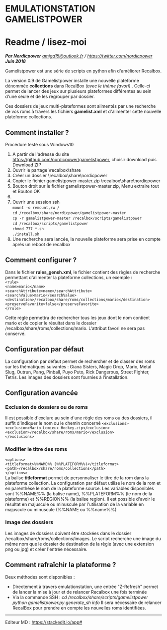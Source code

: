 ﻿EMULATIONSTATION GAMELISTPOWER
==============================
# Readme / lisez-moi
***Par Nordicpower***
*amiga15@outlook.fr / https://twitter.com/nordicpower*
***Juin 2018***

Gamelistpower est une série de scripts en python afin d'améliorer Recalbox.

La version 0.9 de Gamelistpower installe une nouvelle plateforme dénommée **collections** dans RecalBox *(avec le thème favori)* . Celle-ci permet de lancer des jeux sur plusieurs plateformes différentes au sein d'une seule et de les regrouper par dossier.

Ces dossiers de jeux multi-plateformes sont alimentés par une recherche de vos roms à travers les fichiers **gamelist.xml** et d'alimenter cette nouvelle plateforme collections.

##  Comment installer ?
Procédure testé sous Windows10
 1. A partir de l'adresse du site https://github.com/nordicpower/gamelistpower, choisir download puis Download ZIP
 2. Ouvrir le partage \\recalbox\share
 3. Créer un dossier \\recalbox\share\nordicpower
 4. Copier le fichier gamelistpower-master.zip \\recalbox\share\nordicpower
 5. Bouton droit sur le fichier gamelistpower-master.zip, Menu extraire tout et Bouton OK
 6. 
 7. Ouvrir une session ssh<br />
`mount -o remount,rw /`<br />
`cd /recalbox/share/nordicpower/gamelistpower-master`<br />
`cp -r gamelistpower-master /recalbox/scripts/gamelistpower`<br />
`cd /recalbox/scripts/gamelistpower`<br />
`chmod 777 *.sh`<br />
`./install.sh`<br />
 8. Une recherche sera lancée, la nouvelle plateforme sera prise en compte après un reboot de recalbox

## Comment configurer ?

Dans le fichier **rules_gensh.xml**, le fichier contient des règles de recherche permettant d'alimenter la plateforme collections, un exemple :
<br />`<rule>`<br />
	`<name>mario</name>`<br />
	`<searchAttribute>name</searchAttribute>`<br />
	`<searchValue>mario</searchValue>`<br />
	`<destination>/recalbox/share/roms/collections/mario</destination>`<br />
	`<preserveFavorite>false</preserveFavorite>`<br />
`</rule>`<br />

Cette règle permettra de rechercher tous les jeux dont le nom contient mario et de copier le résultat dans le dossier /recalbox/share/roms/collections/mario. L'attribut favori ne sera pas conservé.

## Configuration par défaut
La configuration par défaut permet de rechercher et de classer des roms sur les thématiques suivantes : Giana Sisters, Magic Drop, Mario, Metal Slug, Outrun, Pang, Pinball, Puyo Puto, Rick Dangerous, Street Fighter, Tetris. Les images des dossiers sont fournies à l'installation. 

## Configuration avancée

### Exclusion de dossiers ou de roms
Il est possible d'exclure au sein d'une règle des roms ou des dossiers, il suffit d'indiquer le nom ou le chemin concerné
`<exclusions>`<br />
    	`<exclusion>Mario Lemieux Hockey.zip</exclusion>`<br />
    	`<exclusion>/recalbox/share/roms/mario</exclusion>`<br />
`</exclusions>`<br />

### Modifier le titre des roms
`<options>`<br />
		`<titleformat>%%NAME%% (%%PLATEFORM%%)</titleformat>`<br />
		`<path>/recalbox/share/roms/collections</path>`<br />
	`</options>`<br />
La balise **titleformat** permet de personnaliser le titre de la rom dans la plateforme collection. La configuration par défaut utilise le nom de la rom et en parenthèse le nom de la plateforme source. Les variables disponibles sont %%NAME%% (la balise name), %%PLATEFORM%% (le nom de la plateforme) et %%REGION%% (la balise region). Il est possible d'avoir le résultat en majuscule ou minuscule par l'utilisation de la variable en majuscule ou minuscule (%%NAME ou %%name%%)

### Image des dossiers
Les images de dossiers doivent être stockées dans le dossier /recalbox/share/roms/collections/images. Le script recherche une image du même nom que le dossier de destination de la règle (avec une extension png ou jpg) et créer l'entrée nécessaire. 

## Comment rafraîchir la plateforme ?
Deux méthodes sont disponibles :
 - Directement à travers emulationstation, une entrée "Z-Refresh" permet de lancer la mise à jour et de relancer Recalbox une fois terminée
- Via la commande SSH :
*cd /recalbox/share/scripts/gamelistpower*
*python gamelistpower.py generate_sh info*
Il sera nécessaire de relancer RecalBox pour prendre en compte les nouvelles roms identifiées.

---------------------------------------------
Editeur MD : https://stackedit.io/app#
